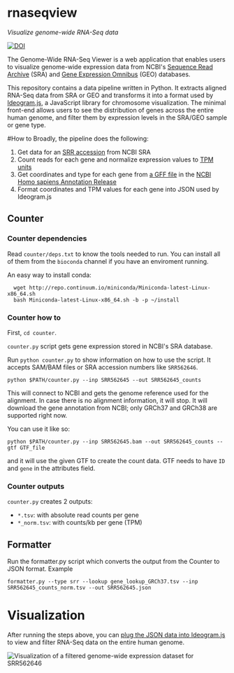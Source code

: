 # rnaseqview
*Visualize genome-wide RNA-Seq data*

[![DOI](https://zenodo.org/badge/56255701.svg)](https://zenodo.org/badge/latestdoi/56255701)

The Genome-Wide RNA-Seq Viewer is a web application that enables users to visualize genome-wide expression data from NCBI's [Sequence Read Archive](https://www.ncbi.nlm.nih.gov/sra) (SRA) and [Gene Expression Omnibus](https://www.ncbi.nlm.nih.gov/geo) (GEO) databases.

This repository contains a data pipeline written in Python.  It extracts aligned RNA-Seq data from SRA or GEO and transforms it into a format used by [Ideogram.js](https://github.com/eweitz/ideogram), a JavaScript library for chromosome visualization.  The minimal front-end allows users to see the distribution of genes across the entire human genome, and filter them by expression levels in the SRA/GEO sample or gene type.

#How to
Broadly, the pipeline does the following:

1. Get data for an [SRR accession](https://www.ncbi.nlm.nih.gov/books/NBK49167/#SRA_Analysis_BK.sec2) from NCBI SRA
2. Count reads for each gene and normalize expression values to [TPM units](http://www.ncbi.nlm.nih.gov/pubmed/22872506)
3. Get coordinates and type for each gene from [a GFF file](http://ftp.ncbi.nih.gov/genomes/Homo_sapiens/ARCHIVE/ANNOTATION_RELEASE.105/GFF/ref_GRCh37.p13_top_level.gff3.gz) in the [NCBI Homo sapiens Annotation Release](https://www.ncbi.nlm.nih.gov/genome/annotation_euk/Homo_sapiens/105/)
4. Format coordinates and TPM values for each gene into JSON used by Ideogram.js

## Counter
### Counter dependencies

Read `counter/deps.txt` to know the tools needed to run. You can install all of them from the `bioconda` channel if you have an enviroment running.

An easy way to install conda:

```
  wget http://repo.continuum.io/miniconda/Miniconda-latest-Linux-x86_64.sh
  bash Miniconda-latest-Linux-x86_64.sh -b -p ~/install
```

### Counter how to

First, `cd counter`.

`counter.py` script gets gene expression stored in NCBI's SRA database. 

Run `python counter.py` to show information on how to use the script. It accepts SAM/BAM files or SRA accession numbers like `SRR562646`. 

`python $PATH/counter.py --inp SRR562645 --out SRR562645_counts`

This will connect to NCBI and gets the genome reference used for the alignment. In case there is no alignment information,
it will stop. It will download the gene annotation from NCBI; only GRCh37 and GRCh38 are supported right now.

You can use it like so: 

`python $PATH/counter.py --inp SRR562645.bam --out SRR562645_counts --gtf GTF_file`

and it will use the given GTF to create the count data. GTF needs to have `ID` and `gene` in the attributes field.

### Counter outputs

`counter.py` creates 2 outputs: 

* `*.tsv`: with absolute read counts per gene
* `*_norm.tsv`: with counts/kb per gene (TPM)

## Formatter

Run the formatter.py script which converts the output from the Counter to JSON format. Example

`formatter.py --type srr --lookup gene_lookup_GRCh37.tsv --inp SRR562645_counts_norm.tsv --out SRR562645.json`

# Visualization

After running the steps above, you can [plug the JSON data into Ideogram.js](https://github.com/NCBI-Hackathons/rnaseqview/blob/master/SRR562646.html#L159) to view and filter RNA-Seq data on the entire human genome.

![Visualization of a filtered genome-wide expression dataset for SRR562646](https://raw.githubusercontent.com/NCBI-Hackathons/rnaseqview/master/rnaseqview_SRR562646.png)
